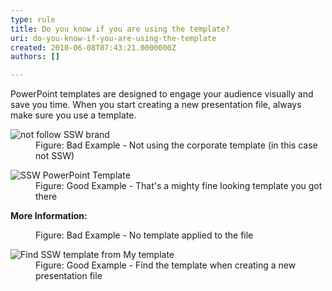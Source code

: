 ```yaml
---
type: rule
title: Do you know if you are using the template?
uri: do-you-know-if-you-are-using-the-template
created: 2010-06-08T07:43:21.0000000Z
authors: []

---
```


 PowerPoint templates are designed to engage your audience visually and save you time. When you start creating a new presentation file, always make sure you use a template. <br> <dl>    <dt><img class="ms-rteCustom-ImageArea" alt="not follow SSW brand" src="/PublishingImages/bad_cover.gif"> </dt>
    <dd class="ms-rteCustom-FigureBad">Figure&#58; Bad Example - Not using the corporate template (in this case not SSW) </dd></dl><dl>    <dt><img class="ms-rteCustom-ImageArea" alt="SSW PowerPoint Template" src="/PublishingImages/good_cover.jpg"> </dt>
    <dd class="ms-rteCustom-FigureGood">Figure&#58; Good Example - That's a mighty fine looking template you got there </dd></dl>
**More Information:**
<dl>    <dt><img class="ms-rteCustom-ImageArea" src="/PublishingImages/noTemplate.jpg" alt=""> </dt>
    <dd class="ms-rteCustom-FigureBad">Figure&#58; Bad Example - No template applied to the file </dd></dl><dl>    <dt><img class="ms-rteCustom-ImageArea" alt="Find SSW template from My template" src="/PublishingImages/templateApplied02.gif"> </dt>
    <dd class="ms-rteCustom-FigureGood">Figure&#58; Good Example - Find the template when creating a new presentation file </dd></dl>

